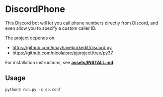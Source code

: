 # DiscordPhone

This Discord bot will let you call phone numbers directly from Discord, and even allow you to specify a custom caller ID.

The project depends on:
- https://github.com/imayhaveborkedit/discord.py
- https://github.com/nicolaipre/pjproject/tree/py37

For installation instructions, see [**assets/INSTALL.md**](https://github.com/nicolaipre/DiscordPhone/blob/master/INSTALL.md).

## Usage
`python3 run.py -c dp.conf`
